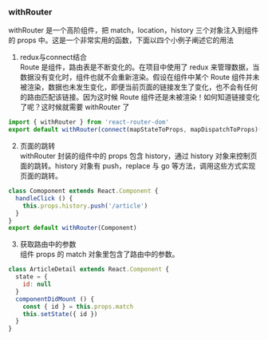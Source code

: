 ### 

### withRouter
withRouter 是一个高阶组件，把 match，location，history 三个对象注入到组件的 props 中。这是一个非常实用的函数，下面以四个小例子阐述它的用法
1. redux与connect结合    
 Route 是组件，路由表是不断变化的。在项目中使用了 redux 来管理数据，当数据没有变化时，组件也就不会重新渲染。假设在组件中某个 Route 组件并未被渲染，数据也未发生变化，即便当前页面的链接发生了变化，也不会有任何的路由匹配该链接。因为这时候 Route 组件还是未被渲染！如何知道链接变化了呢？这时候就需要 withRouter 了
 ```js
import { withRouter } from 'react-router-dom'
export default withRouter(connect(mapStateToProps, mapDispatchToProps)(Component))
```
2. 页面的跳转    
withRouter 封装的组件中的 props 包含 history，通过 history 对象来控制页面的跳转。history 对象有 push，replace 与 go 等方法，调用这些方式实现页面的跳转。
```js
class Comoponent extends React.Component {
  handleClick () {
    this.props.history.push('/article')
  }
}
export default withRouter(Component)

```
3. 获取路由中的参数   
组件 props 的 match 对象里包含了路由中的参数。
```js
class ArticleDetail extends React.Component {
  state = {
    id: null
  }
  componentDidMount () {
    const { id } = this.props.match
    this.setState({ id })
  }
}

```